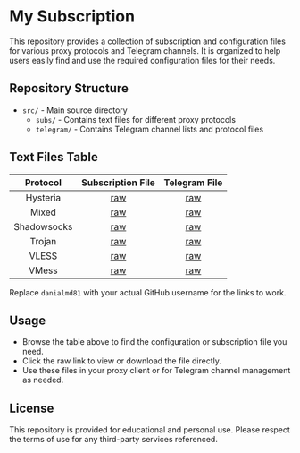 # My Subscription

This repository provides a collection of subscription and configuration files for various proxy protocols and Telegram channels. It is organized to help users easily find and use the required configuration files for their needs.

## Repository Structure

- `src/` - Main source directory
  - `subs/` - Contains text files for different proxy protocols
  - `telegram/` - Contains Telegram channel lists and protocol files

## Text Files Table

<div align="center" style="width:100%">

<table width="100%">
<thead>
<tr>
<th style="text-align:center">Protocol</th>
<th style="text-align:center">Subscription File</th>
<th style="text-align:center">Telegram File</th>
</tr>
</thead>
<tbody>
<tr>
<td style="text-align:center">Hysteria</td>
<td style="text-align:center"><a href="https://raw.githubusercontent.com/danialmd81/my-subscribtion/main/src/subs/hysteria.txt">raw</a></td>
<td style="text-align:center"><a href="https://raw.githubusercontent.com/danialmd81/my-subscribtion/main/src/telegram/hysteria.txt">raw</a></td>
</tr>
<tr>
<td style="text-align:center">Mixed</td>
<td style="text-align:center"><a href="https://raw.githubusercontent.com/danialmd81/my-subscribtion/main/src/subs/mixed.txt">raw</a></td>
<td style="text-align:center"><a href="https://raw.githubusercontent.com/danialmd81/my-subscribtion/main/src/telegram/mixed.txt">raw</a></td>
</tr>
<tr>
<td style="text-align:center">Shadowsocks</td>
<td style="text-align:center"><a href="https://raw.githubusercontent.com/danialmd81/my-subscribtion/main/src/subs/ss.txt">raw</a></td>
<td style="text-align:center"><a href="https://raw.githubusercontent.com/danialmd81/my-subscribtion/main/src/telegram/ss.txt">raw</a></td>
</tr>
<tr>
<td style="text-align:center">Trojan</td>
<td style="text-align:center"><a href="https://raw.githubusercontent.com/danialmd81/my-subscribtion/main/src/subs/trojan.txt">raw</a></td>
<td style="text-align:center"><a href="https://raw.githubusercontent.com/danialmd81/my-subscribtion/main/src/telegram/trojan.txt">raw</a></td>
</tr>
<tr>
<td style="text-align:center">VLESS</td>
<td style="text-align:center"><a href="https://raw.githubusercontent.com/danialmd81/my-subscribtion/main/src/subs/vless.txt">raw</a></td>
<td style="text-align:center"><a href="https://raw.githubusercontent.com/danialmd81/my-subscribtion/main/src/telegram/vless.txt">raw</a></td>
</tr>
<tr>
<td style="text-align:center">VMess</td>
<td style="text-align:center"><a href="https://raw.githubusercontent.com/danialmd81/my-subscribtion/main/src/subs/vmess.txt">raw</a></td>
<td style="text-align:center"><a href="https://raw.githubusercontent.com/danialmd81/my-subscribtion/main/src/telegram/vmess.txt">raw</a></td>
</tr>
</tbody>
</table>

</div>

Replace `danialmd81` with your actual GitHub username for the links to work.

## Usage

- Browse the table above to find the configuration or subscription file you need.
- Click the raw link to view or download the file directly.
- Use these files in your proxy client or for Telegram channel management as needed.

## License

This repository is provided for educational and personal use. Please respect the terms of use for any third-party services referenced.
